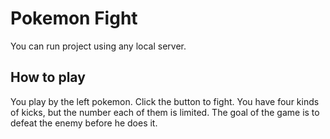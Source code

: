 # Pokemon Fight

You can run project using any local server.

## How to play

You play by the left pokemon. Click the button to fight. You have four kinds of kicks, but the number each of them is limited. The goal of the game is to defeat the enemy before he does it.
